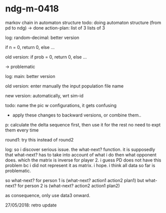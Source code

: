# ndg-m-0418
markov chain in automaton structure
todo: doing automaton structure (from pd to ndg) -> done
action-plan: list of 3 lists of 3

log: random-decimal: better version

if n = 0, return 0, else ...

old version: if prob = 0, return 0, else ...

-> problematic


log: main: better version

old version: enter manually the input population file name

new version: automatically, wrt sim-id

todo: name the pic w configurations, it gets confusing

- apply these changes to backward versions, or combine them..

p: calculate the delta sequence first, then use it for the rest
no need to expt them every time

round1: try this instead of round2


log: so i discover serious issue.
the what-next? function. it is supposedly that what-next? has to take into account of what i do then what opponent does. which the matrix is inverse for player 2.
i guess PD does not have this problem bc i did not represent it as matrix. i hope.
i think all data so far is problematic.

so what-next? for person 1 is (what-next? action1 action2 plan1)
but what-next? for person 2 is (what-next? action2 action1 plan2)

as consequence, only use data3 onward.


27/05/2018: retro update

